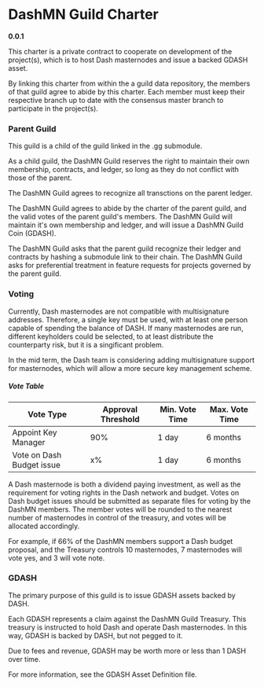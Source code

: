 # DashMN Guild Charter

__0.0.1__

This charter is a private contract to cooperate on development of the project(s), which is to host Dash masternodes and issue a backed GDASH asset.

By linking this charter from within the a guild data repository, the members of that guild agree to abide by this charter. Each member must keep their respective branch up to date with the consensus master branch to participate in the project(s).

### Parent Guild

This guild is a child of the guild linked in the .gg submodule.

As a child guild, the DashMN Guild reserves the right to maintain their own membership, contracts, and ledger, so long as they do not conflict with those of the parent.

The DashMN Guild agrees to recognize all transctions on the parent ledger.

The DashMN Guild agrees to abide by the charter of the parent guild, and the valid votes of the parent guild's members. The DashMN Guild will maintain it's own membership and ledger, and will issue a DashMN Guild Coin (GDASH).

The DashMN Guild asks that the parent guild recognize their ledger and contracts by hashing a submodule link to their chain. The DashMN Guild asks for preferential treatment in feature requests for projects governed by the parent guild.

### Voting

Currently, Dash masternodes are not compatible with multisignature addresses. Therefore, a single key must be used, with at least one person capable of spending the balance of DASH. If many masternodes are run, different keyholders could be selected, to at least distribute the counterparty risk, but it is a singificant problem.

In the mid term, the Dash team is considering adding multisignature support for masternodes, which will allow a more secure key management scheme.

##### Vote Table

| Vote Type | Approval Threshold | Min. Vote Time | Max. Vote Time |
|-----------|--------------------|----------------|----------------|
| Appoint Key Manager | 90%        | 1 day          | 6 months       |
| Vote on Dash Budget issue | x%        | 1 day          | 6 months       |

A Dash masternode is both a dividend paying investment, as well as the requirement for voting rights in the Dash network and budget. Votes on Dash budget issues should be submitted as separate files for voting by the DashMN members. The member votes will be rounded to the nearest number of masternodes in control of the treasury, and votes will be allocated accordingly.
  
For example, if 66% of the DashMN members support a Dash budget proposal, and the Treasury controls 10 masternodes, 7 masternodes will vote yes, and 3 will vote note.

### GDASH

The primary purpose of this guild is to issue GDASH assets backed by DASH.

Each GDASH represents a claim against the DashMN Guild Treasury. This treasury is instructed to hold Dash and operate Dash masternodes. In this way, GDASH is backed by DASH, but not pegged to it.

Due to fees and revenue, GDASH may be worth more or less than 1 DASH over time.

For more information, see the GDASH Asset Definition file.